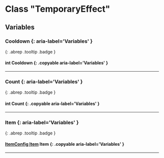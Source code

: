 # Class "TemporaryEffect"
## Variables
### Cooldown {: aria-label='Variables' }
[ ](#){: .abrep .tooltip .badge }
#### int Cooldown  {: .copyable aria-label='Variables' }

___ 
### Count {: aria-label='Variables' }
[ ](#){: .abrep .tooltip .badge }
#### int Count  {: .copyable aria-label='Variables' }

___ 
### Item {: aria-label='Variables' }
[ ](#){: .abrep .tooltip .badge }
#### [ItemConfig Item](../rep/ItemConfig_Item) Item {: .copyable aria-label='Variables' }

___ 

